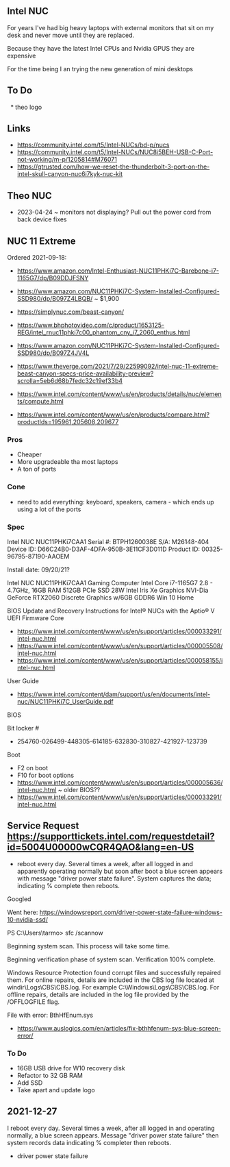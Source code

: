 ## Intel NUC

For years I've had big heavy laptops with external monitors that sit on my desk and never move until they are replaced.

Because they have the latest Intel CPUs and Nvidia GPUS they are expensive

For the time being I an trying the new generation of mini desktops

## To Do

  * theo logo

## Links

* https://community.intel.com/t5/Intel-NUCs/bd-p/nucs
* https://community.intel.com/t5/Intel-NUCs/NUC8i5BEH-USB-C-Port-not-working/m-p/1205814#M76071
* https://gtrusted.com/how-we-reset-the-thunderbolt-3-port-on-the-intel-skull-canyon-nuc6i7kyk-nuc-kit

## Theo NUC

* 2023-04-24 ~ monitors not displaying? Pull out the power cord from back device fixes

## NUC 11 Extreme

Ordered 2021-09-18:
* https://www.amazon.com/Intel-Enthusiast-NUC11PHKi7C-Barebone-i7-1165G7/dp/B09DDJFSNY
* https://www.amazon.com/NUC11PHKi7C-System-Installed-Configured-SSD980/dp/B097Z4LBQB/ ~ $1,900

* https://simplynuc.com/beast-canyon/
* https://www.bhphotovideo.com/c/product/1653125-REG/intel_rnuc11phki7c00_phantom_cny_i7_2060_enthus.html
* https://www.amazon.com/NUC11PHKi7C-System-Installed-Configured-SSD980/dp/B097Z4JV4L
* https://www.theverge.com/2021/7/29/22599092/intel-nuc-11-extreme-beast-canyon-specs-price-availability-preview?scrolla=5eb6d68b7fedc32c19ef33b4
* https://www.intel.com/content/www/us/en/products/details/nuc/elements/compute.html
* https://www.intel.com/content/www/us/en/products/compare.html?productIds=195961,205608,209677


### Pros

* Cheaper
* More upgradeable tha most laptops
* A ton of ports

### Cone

* need to add everything: keyboard, speakers, camera - which ends up using a lot of the ports


### Spec

Intel NUC NUC11PHKi7CAA1
Serial #: BTPH1260038E
S/A: M26148-404
Device ID: D66C24B0-D3AF-4DFA-950B-3E11CF3D011D
Product ID: 00325-96795-87190-AAOEM

Install date: 09/20/21?

Intel NUC NUC11PHKi7CAA1 Gaming Computer
Intel Core i7-1165G7
2.8 - 4.7GHz, 16GB RAM
512GB PCIe SSD
28W Intel Iris Xe Graphics
NVI-Dia GeForce RTX2060 Discrete Graphics w/6GB GDDR6
Win 10 Home

BIOS Update and Recovery Instructions for Intel® NUCs with the Aptio® V UEFI Firmware Core
* https://www.intel.com/content/www/us/en/support/articles/000033291/intel-nuc.html
* https://www.intel.com/content/www/us/en/support/articles/000005508/intel-nuc.html
* https://www.intel.com/content/www/us/en/support/articles/000058155/intel-nuc.html

User Guide

* https://www.intel.com/content/dam/support/us/en/documents/intel-nuc/NUC11PHKi7C_UserGuide.pdf

BIOS

Bit locker #
* 254760-026499-448305-614185-632830-310827-421927-123739

Boot
*   F2 on boot
*   F10 for boot options
*   https://www.intel.com/content/www/us/en/support/articles/000005636/intel-nuc.html ~ older BIOS??
*   https://www.intel.com/content/www/us/en/support/articles/000033291/intel-nuc.html




## Service Request https://supporttickets.intel.com/requestdetail?id=5004U00000wCQR4QAO&lang=en-US

*  reboot every day. Several times a week, after all logged in and apparently operating normally but soon after boot a blue screen appears with message "driver power state failure". System captures the data; indicating % complete then reboots.

Googled

Went here: https://windowsreport.com/driver-power-state-failure-windows-10-nvidia-ssd/

PS C:\Users\tarmo> sfc /scannow

Beginning system scan.  This process will take some time.

Beginning verification phase of system scan.
Verification 100% complete.

Windows Resource Protection found corrupt files and successfully repaired them.
For online repairs, details are included in the CBS log file located at
windir\Logs\CBS\CBS.log. For example C:\Windows\Logs\CBS\CBS.log. For offline
repairs, details are included in the log file provided by the /OFFLOGFILE flag.

File with error: BthHfEnum.sys
* https://www.auslogics.com/en/articles/fix-bthhfenum-sys-blue-screen-error/



### To Do

* 16GB USB drive for W10 recovery disk
*   Refactor to 32 GB RAM
*   Add SSD
*   Take apart and update logo


## 2021-12-27

I reboot every day. Several times a week, after all logged in and operating normally, a blue screen appears. Message "driver power state failure" then system records data indicating % completer then reboots.

* driver power state failure
